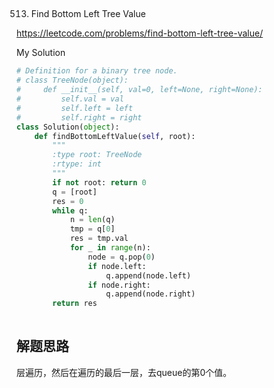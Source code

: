 ## 
513. Find Bottom Left Tree Value

https://leetcode.com/problems/find-bottom-left-tree-value/

My Solution

```python
# Definition for a binary tree node.
# class TreeNode(object):
#     def __init__(self, val=0, left=None, right=None):
#         self.val = val
#         self.left = left
#         self.right = right
class Solution(object):
    def findBottomLeftValue(self, root):
        """
        :type root: TreeNode
        :rtype: int
        """
        if not root: return 0
        q = [root]
        res = 0
        while q:
            n = len(q)
            tmp = q[0]
            res = tmp.val
            for _ in range(n):
                node = q.pop(0)
                if node.left:
                    q.append(node.left)
                if node.right:
                    q.append(node.right)
        return res
                
```
## 解题思路
层遍历，然后在遍历的最后一层，去queue的第0个值。
